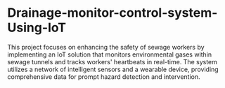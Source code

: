 # Drainage-monitor-control-system-Using-IoT
This project focuses on enhancing the safety of sewage workers by implementing an IoT solution that monitors environmental gases within sewage tunnels and tracks workers' heartbeats in real-time. The system utilizes a network of intelligent sensors and a wearable device, providing comprehensive data for prompt hazard detection and intervention.
